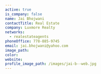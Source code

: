 ```yaml
---
active: true
is_company: false
name: Jai Bhojwani
contactTitle: Real Estate
company: Luxmore Realty
networks:
  - realestateagents
phoneOffice: 778-885-9745
email: jai.bhojwani@yahoo.com
image_path:
color:
website:
profile_image_path: /images/jai-b--web.jpg
---
```



